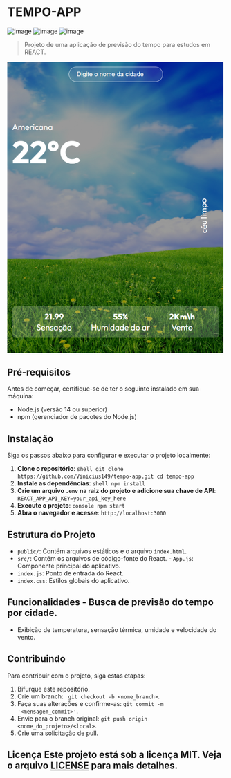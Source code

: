 # TEMPO-APP

![image](https://img.shields.io/badge/HTML5-E34F26?style=for-the-badge&logo=html5&logoColor=white)
![image](https://img.shields.io/badge/CSS3-1572B6?style=for-the-badge&logo=css3&logoColor=white)
![image](https://img.shields.io/badge/React-20232A?style=for-the-badge&logo=react&logoColor=61DAFB)

> Projeto de uma aplicação de previsão do tempo para estudos em REACT.


<img src="./src/assets/Screenshot-tempo-app.png" width="500">

## Pré-requisitos 

Antes de começar, certifique-se de ter o seguinte instalado em sua máquina:

- Node.js (versão 14 ou superior) 
- npm (gerenciador de pacotes do Node.js)

## Instalação 
Siga os passos abaixo para configurar e executar o projeto localmente:
 1. **Clone o repositório**: ```shell git clone https://github.com/Vinicius149/tempo-app.git cd tempo-app ``` 
 2. **Instale as dependências**: ```shell npm install ``` 
 3. **Crie um arquivo `.env` na raiz do projeto e adicione sua chave de API**: ```REACT_APP_API_KEY=your_api_key_here ``` 
 4. **Execute o projeto**: ```console npm start ``` 
 5. **Abra o navegador e acesse**: ```http://localhost:3000 ``` 
 ## Estrutura do Projeto
  - `public/`: Contém arquivos estáticos e o arquivo `index.html`. 
  - `src/`: Contém os arquivos de código-fonte do React. - `App.js`: Componente principal do aplicativo. 
  - `index.js`: Ponto de entrada do React. 
  - `index.css`: Estilos globais do aplicativo. 
  ## Funcionalidades - Busca de previsão do tempo por cidade. 
  - Exibição de temperatura, sensação térmica, umidade e velocidade do vento. 
 
  ## Contribuindo 
  Para contribuir com o projeto, siga estas etapas: 
  1. Bifurque este repositório. 
  2. Crie um branch: ` git checkout -b <nome_branch>`. 
  3. Faça suas alterações e confirme-as: `git commit -m '<mensagem_commit>'`. 
  4. Envie para o branch original: `git push origin <nome_do_projeto>/<local>`. 
  5. Crie uma solicitação de pull. 
  
  ## Licença Este projeto está sob a licença MIT. Veja o arquivo [LICENSE](LICENSE) para mais detalhes.